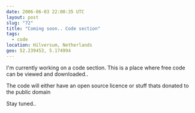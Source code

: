 ```yaml
---
date: 2006-06-03 22:00:35 UTC
layout: post
slug: "72"
title: "Coming soon.. Code section"
tags:
  - code
location: Hilversum, Netherlands
geo: 52.239453, 5.174994
---
```

I'm currently working on a code section. This is a place where free code can be viewed and downloaded..

The code will either have an open source licence or stuff thats donated to the public domain

Stay tuned..
